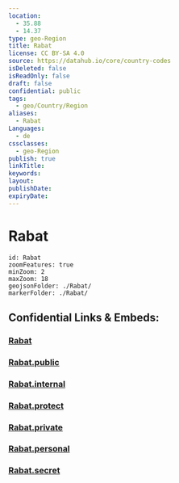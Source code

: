 ```yaml
---
location:
  - 35.88
  - 14.37
type: geo-Region
title: Rabat
license: CC BY-SA 4.0
source: https://datahub.io/core/country-codes
isDeleted: false
isReadOnly: false
draft: false
confidential: public
tags:
  - geo/Country/Region
aliases:
  - Rabat
Languages:
  - de
cssclasses:
  - geo-Region
publish: true
linkTitle:
keywords:
layout:
publishDate:
expiryDate:
---
```


# Rabat

```leaflet
id: Rabat
zoomFeatures: true 
minZoom: 2 
maxZoom: 18
geojsonFolder: ./Rabat/
markerFolder: ./Rabat/
```


## Confidential Links & Embeds: 

### [Rabat](/_Standards/Earth/Continent/Europe/Europe~South/Malta/Regions~Malta/Tramuntana/counties~Tramuntana/Rabat.md) 

### [Rabat.public](/_public/Earth/Continent/Europe/Europe~South/Malta/Regions~Malta/Tramuntana/counties~Tramuntana/Rabat.public.md) 

### [Rabat.internal](/_internal/Earth/Continent/Europe/Europe~South/Malta/Regions~Malta/Tramuntana/counties~Tramuntana/Rabat.internal.md) 

### [Rabat.protect](/_protect/Earth/Continent/Europe/Europe~South/Malta/Regions~Malta/Tramuntana/counties~Tramuntana/Rabat.protect.md) 

### [Rabat.private](/_private/Earth/Continent/Europe/Europe~South/Malta/Regions~Malta/Tramuntana/counties~Tramuntana/Rabat.private.md) 

### [Rabat.personal](/_personal/Earth/Continent/Europe/Europe~South/Malta/Regions~Malta/Tramuntana/counties~Tramuntana/Rabat.personal.md) 

### [Rabat.secret](/_secret/Earth/Continent/Europe/Europe~South/Malta/Regions~Malta/Tramuntana/counties~Tramuntana/Rabat.secret.md)

